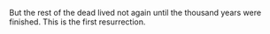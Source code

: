 But the rest of the dead lived not again until the thousand years were finished. This is the first resurrection.
